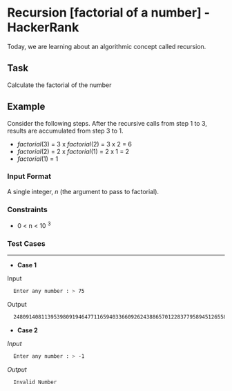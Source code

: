 # Recursion [factorial of a number] - HackerRank

Today, we are learning about an algorithmic concept called recursion.

## Task
Calculate the factorial of the number 

## Example

Consider the following steps. After the recursive calls from step 1 to 3, results are accumulated from step 3 to 1.

* _factorial_(3) = 3 x _factorial_(2) = 3 x 2 = 6
* _factorial_(2) = 2 x _factorial_(1) = 2 x 1 = 2
* _factorial_(1) = 1
  

### Input Format
  
  A single integer, _n_ (the argument to pass to factorial).

### Constraints
  * 0 < n < 10 <sup>3</sup>
  
### Test Cases
_ _ _ _

* **Case 1**

Input
```bash
  Enter any number : > 75
```
Output
```bash
  24809140811395398091946477116594033660926243886570122837795894512655842677572867409443815424000000000000000000
```


* **Case 2**

_Input_
```zsh
  Enter any number : > -1
```

_Output_

```bash
  Invalid Number
```
